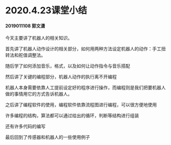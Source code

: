 # 2020.4.23课堂小结

#### 2019011108    郭文潇

今天主要讲了机器人的相关知识。

首先讲了机器人动作设计的相关部分，如何用两种方法设定机器人的动作：手工扭转法和舵值调整法。

随后学了如何添加音乐，格式，以及如何让动作指令与音乐搭配

然后讲了关键的编程部分，机器人动作的执行离不开编程

机器人本身需要依靠人工提前设定好的程序进行操作，而编程则是我们把要机器人做的事情用它的方式告诉机器人。

之后讲了编程软件的使用，编程软件依靠流程图进行编程，可以很方便地使用

许多编程的结构，算法都可以通过给出的循环，判断等结构进行组装

还有许多代码的编写

最后回到了传感器和机器人的一些使用例子